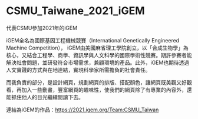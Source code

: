# CSMU_Taiwane_2021_iGEM
代表CSMU參加2021年的iGEM

iGEM全名為國際基因工程機械競賽（International Genetically Engineered Machine Competition）， iGEM由美國麻省理工學院創立，以「合成生物學」為核心，又結合工程學、商學、資訊學與人文科學的國際學術性競賽。期許參賽者能解決社會問題，並研發符合市場需求，兼顧環境的產品。此外，iGEM也期待透過人文實踐的方式與在地連結，實現科學家所需擔負的社會責任。

而我負責的部分，是設計網頁，規劃網頁的排版、搭配顏色，讓網頁既美觀又好觀看，再加入一些動畫，豐富網頁的趣味性，使我們的網頁除了有專業的內容外，還能抓住他人的目光繼續閱讀下去。

連結為iGEM的作品：https://2021.igem.org/Team:CSMU_Taiwan
